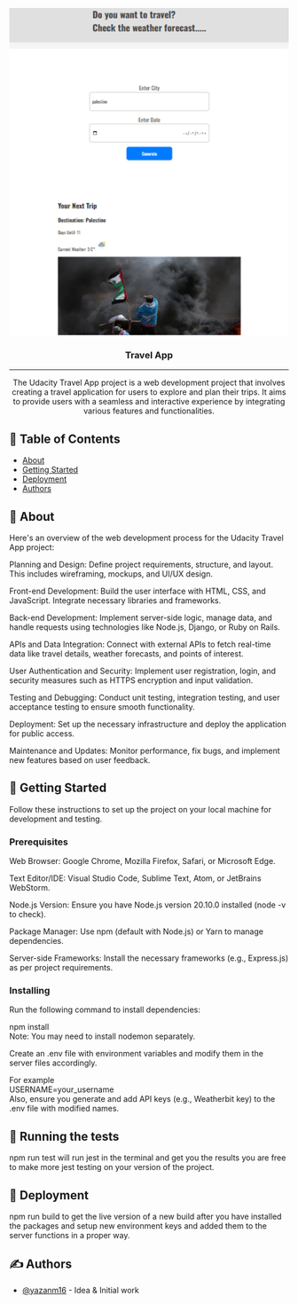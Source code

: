 <p align="center">
  <a href="" rel="noopener">
 <img width=700px height="590" src="projectPic.png.png.png" alt="Project logo"></a>
</p>
<p align="center">
  <a href="" rel="noopener"></a>
</p>

<h3 align="center">Travel App</h3>

<div align="center">



</div>

---



<p align="center"> The Udacity Travel App project is a web development project that involves creating a travel application for users to explore and plan their trips. It aims to provide users with a seamless and interactive experience by integrating various features and functionalities.
    <br> 
</p>

## 📝 Table of Contents

- [About](#about)
- [Getting Started](#getting_started)
- [Deployment](#deployment)
- [Authors](#authors)

## 🧐 About <a name = "about"></a>

Here's an overview of the web development process for the Udacity Travel App project:

Planning and Design: Define project requirements, structure, and layout. This includes wireframing, mockups, and UI/UX design.

Front-end Development: Build the user interface with HTML, CSS, and JavaScript. Integrate necessary libraries and frameworks.

Back-end Development: Implement server-side logic, manage data, and handle requests using technologies like Node.js, Django, or Ruby on Rails.

APIs and Data Integration: Connect with external APIs to fetch real-time data like travel details, weather forecasts, and points of interest.

User Authentication and Security: Implement user registration, login, and security measures such as HTTPS encryption and input validation.

Testing and Debugging: Conduct unit testing, integration testing, and user acceptance testing to ensure smooth functionality.

Deployment: Set up the necessary infrastructure and deploy the application for public access.

Maintenance and Updates: Monitor performance, fix bugs, and implement new features based on user feedback.

## 🏁 Getting Started <a name = "getting_started"></a>

Follow these instructions to set up the project on your local machine for development and testing.
### Prerequisites

Web Browser: Google Chrome, Mozilla Firefox, Safari, or Microsoft Edge.

Text Editor/IDE: Visual Studio Code, Sublime Text, Atom, or JetBrains WebStorm.

Node.js Version: Ensure you have Node.js version 20.10.0 installed (node -v to check).

Package Manager: Use npm (default with Node.js) or Yarn to manage dependencies.

Server-side Frameworks: Install the necessary frameworks (e.g., Express.js) as per project requirements.
### Installing

Run the following command to install dependencies:

npm install  
Note: You may need to install nodemon separately.

Create an .env file with environment variables and modify them in the server files accordingly.

For example  
USERNAME=your_username  
Also, ensure you generate and add API keys (e.g., Weatherbit key) to the .env file with modified names.

## 🔧 Running the tests <a name = "tests"></a>

npm run test will run jest in the terminal and get you the results
you are free to make more jest testing on your version of the project.

## 🚀 Deployment <a name = "deployment"></a>

npm run build to get the live version of a new build after you have installed the packages and setup new environment keys and added them to the server functions in a proper way.

## ✍️ Authors <a name = "authors"></a>

- [@yazanm16](https://github.com/yazanm16) - Idea & Initial work
